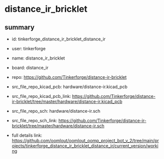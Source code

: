 # distance_ir_bricklet
 
## summary 
* id: tinkerforge_distance_ir_bricklet_distance_ir
* user: tinkerforge
* name: distance_ir_bricklet
* board: distance_ir
* repo: https://github.com/Tinkerforge/distance-ir-bricklet
* src_file_repo_kicad_pcb: hardware/distance-ir.kicad_pcb
* src_file_repo_kicad_pcb_link: https://github.com/Tinkerforge/distance-ir-bricklet/tree/master/hardware/distance-ir.kicad_pcb


* src_file_repo_sch: hardware/distance-ir.sch
* src_file_repo_sch_link: https://github.com/Tinkerforge/distance-ir-bricklet/tree/master/hardware/distance-ir.sch
* full details link: https://github.com/oomlout/oomlout_oomp_project_bot_v_2/tree/main/projects/tinkerforge_distance_ir_bricklet_distance_ir/current_version/working  







